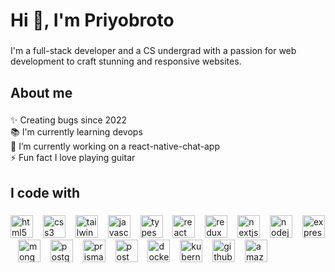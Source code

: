 <h1 align="left">Hi 👋, I'm Priyobroto</h1>

###

<p align="left">I'm a full-stack developer and a CS undergrad with a passion for web development to craft stunning and responsive websites.</p>

###

<h2 align="left">About me</h2>

###

<p align="left">✨ Creating bugs since 2022<br>📚 I'm currently learning devops<br>🔭 I’m currently working on a react-native-chat-app<br>⚡ Fun fact I love playing guitar</p>

###

<h2 align="left">I code with</h2>

###

<div align="left">
  <img src="https://cdn.simpleicons.org/html5/E34F26" height="36" alt="html5 logo"  />
  <img width="8" />
  <img src="https://cdn.simpleicons.org/css3/1572B6" height="36" alt="css3 logo"  />
  <img width="8" />
  <img src="https://cdn.simpleicons.org/tailwindcss/06B6D4" height="36" alt="tailwindcss logo"  />
  <img width="8" />
  <img src="https://cdn.simpleicons.org/javascript/F7DF1E" height="36" alt="javascript logo"  />
  <img width="8" />
  <img src="https://cdn.simpleicons.org/typescript/3178C6" height="36" alt="typescript logo"  />
  <img width="8" />
  <img src="https://cdn.simpleicons.org/react/61DAFB" height="36" alt="react logo"  />
  <img width="8" />
  <img src="https://cdn.simpleicons.org/redux/764ABC" height="36" alt="redux logo"  />
  <img width="8" />
  <img src="https://cdn.jsdelivr.net/gh/devicons/devicon/icons/nextjs/nextjs-original.svg" height="36" alt="nextjs logo"  />
  <img width="8" />
  <img src="https://cdn.simpleicons.org/nodedotjs/339933" height="36" alt="nodejs logo"  />
  <img width="8" />
  <img src="https://skillicons.dev/icons?i=express" height="36" alt="express logo"  />
  <img width="8" />
  <img src="https://cdn.simpleicons.org/mongodb/47A248" height="36" alt="mongodb logo"  />
  <img width="8" />
  <img src="https://cdn.simpleicons.org/postgresql/4169E1" height="36" alt="postgresql logo"  />
  <img width="8" />
  <img src="https://skillicons.dev/icons?i=prisma" height="36" alt="prisma logo"  />
  <img width="8" />
  <img src="https://cdn.simpleicons.org/postman/FF6C37" height="36" alt="postman logo"  />
  <img width="8" />
  <img src="https://cdn.simpleicons.org/docker/2496ED" height="36" alt="docker logo"  />
  <img width="8" />
  <img src="https://cdn.simpleicons.org/kubernetes/326CE5" height="36" alt="kubernetes logo"  />
  <img width="8" />
  <img src="https://cdn.simpleicons.org/githubactions/2088FF" height="36" alt="githubactions logo"  />
  <img width="8" />
  <img src="https://skillicons.dev/icons?i=aws" height="36" alt="amazonwebservices logo"  />
</div>

###
